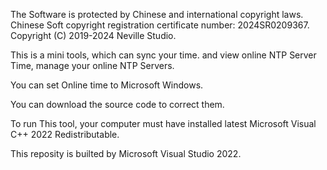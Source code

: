 The Software is protected by Chinese and international copyright laws. 
Chinese Soft copyright registration certificate number: 2024SR0209367.
Copyright (C) 2019-2024 Neville Studio.

This is a mini tools, which can sync your time. and view online NTP Server Time, manage your online NTP Servers.

You can set Online time to Microsoft Windows.

You can download the source code to correct them.

To run This tool, your computer must have installed latest Microsoft Visual C++ 2022 Redistributable.

This reposity is builted by Microsoft Visual Studio 2022.
